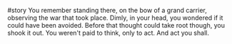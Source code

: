 #story 
You remember standing there, on the bow of a grand carrier, observing the war that took place. Dimly, in your head, you wondered if it could have been avoided. Before that thought could take root though, you shook it out. You weren't paid to think, only to act. And act you shall. 